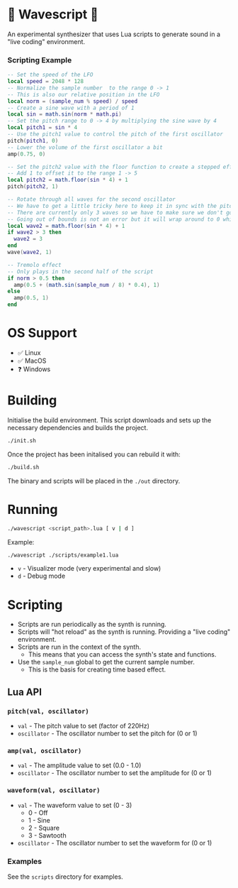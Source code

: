 # 🌊 Wavescript 🌊
An experimental synthesizer that uses Lua scripts to generate sound in a "live coding" environment.

### Scripting Example
```lua
-- Set the speed of the LFO
local speed = 2048 * 128
-- Normalize the sample number  to the range 0 -> 1
-- This is also our relative position in the LFO
local norm = (sample_num % speed) / speed
-- Create a sine wave with a period of 1
local sin = math.sin(norm * math.pi)
-- Set the pitch range to 0 -> 4 by multiplying the sine wave by 4
local pitch1 = sin * 4
-- Use the pitch1 value to control the pitch of the first oscillator
pitch(pitch1, 0)
-- Lower the volume of the first oscillator a bit
amp(0.75, 0)

-- Set the pitch2 value with the floor function to create a stepped effect for the second oscillator
-- Add 1 to offset it to the range 1 -> 5
local pitch2 = math.floor(sin * 4) + 1
pitch(pitch2, 1)

-- Rotate through all waves for the second oscillator
-- We have to get a little tricky here to keep it in sync with the pitch changes
-- There are currently only 3 waves so we have to make sure we don't go out of bounds
-- Going out of bounds is not an error but it will wrap around to 0 which is off
local wave2 = math.floor(sin * 4) + 1
if wave2 > 3 then
  wave2 = 3
end
wave(wave2, 1)

-- Tremolo effect
-- Only plays in the second half of the script
if norm > 0.5 then
  amp(0.5 + (math.sin(sample_num / 8) * 0.4), 1)
else
  amp(0.5, 1)
end
```

# OS Support
- ✅ Linux
- ✅ MacOS
- ❓ Windows 

# Building
Initialise the build environment. This script downloads and sets up the necessary dependencies and builds the project.
```bash
./init.sh
```

Once the project has been initalised you can rebuild it with:
```bash
./build.sh
```

The binary and scripts will be placed in the `./out` directory.

# Running
```bash
./wavescript <script_path>.lua [ v | d ]
```
Example:
```bash
./wavescript ./scripts/example1.lua
```

- `v` - Visualizer mode (very experimental and slow)
- `d` - Debug mode

# Scripting
- Scripts are run periodically as the synth is running.
- Scripts will "hot reload" as the synth is running. Providing a "live coding" environment.
- Scripts are run in the context of the synth. 
    - This means that you can access the synth's state and functions.
- Use the `sample_num` global to get the current sample number. 
    - This is the basis for creating time based effect.

## Lua API
### `pitch(val, oscillator)`
- `val` - The pitch value to set (factor of 220Hz)
- `oscillator` - The oscillator number to set the pitch for (0 or 1)

### `amp(val, oscillator)`
- `val` - The amplitude value to set (0.0 - 1.0)
- `oscillator` - The oscillator number to set the amplitude for (0 or 1)

### `waveform(val, oscillator)`
- `val` - The waveform value to set (0 - 3)
    - 0 - Off
    - 1 - Sine
    - 2 - Square
    - 3 - Sawtooth
- `oscillator` - The oscillator number to set the waveform for (0 or 1)

### Examples
See the `scripts` directory for examples.

